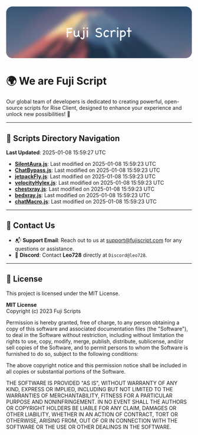 ![Banner](.github/b.webp)

# 🌍 **We are Fuji Script**

Our global team of developers is dedicated to creating powerful, open-source scripts for Rise Client, designed to enhance your experience and unlock new possibilities! 🌟

---
<!-- SCRIPTS_NAVIGATION_START -->
## 📂 **Scripts Directory Navigation**

**Last Updated**: 2025-01-08 15:59:27 UTC

- **[SilentAura.js](scripts/SilentAura.js)**: Last modified on 2025-01-08 15:59:23 UTC
- **[ChatBypass.js](scripts/ChatBypass.js)**: Last modified on 2025-01-08 15:59:23 UTC
- **[jetpackFly.js](scripts/jetpackFly.js)**: Last modified on 2025-01-08 15:59:23 UTC
- **[velocityHylex.js](scripts/velocityHylex.js)**: Last modified on 2025-01-08 15:59:23 UTC
- **[chestxray.js](scripts/chestxray.js)**: Last modified on 2025-01-08 15:59:23 UTC
- **[bedxray.js](scripts/bedxray.js)**: Last modified on 2025-01-08 15:59:23 UTC
- **[chatMacro.js](scripts/chatMacro.js)**: Last modified on 2025-01-08 15:59:23 UTC

<!-- SCRIPTS_NAVIGATION_END -->

---

## 💬 **Contact Us**  
- 📬 **Support Email**: Reach out to us at [support@fujiscript.com](mailto:support@fujiscript.com) for any questions or assistance.  
- 💬 **Discord**: Contact **Leo728** directly at `Discord@leo728`.

---

## 📜 **License**

This project is licensed under the MIT License.  

**MIT License**  
Copyright (c) 2023 Fuji Scripts  

Permission is hereby granted, free of charge, to any person obtaining a copy of this software and associated documentation files (the "Software"), to deal in the Software without restriction, including without limitation the rights to use, copy, modify, merge, publish, distribute, sublicense, and/or sell copies of the Software, and to permit persons to whom the Software is furnished to do so, subject to the following conditions:  

The above copyright notice and this permission notice shall be included in all copies or substantial portions of the Software.  

THE SOFTWARE IS PROVIDED "AS IS", WITHOUT WARRANTY OF ANY KIND, EXPRESS OR IMPLIED, INCLUDING BUT NOT LIMITED TO THE WARRANTIES OF MERCHANTABILITY, FITNESS FOR A PARTICULAR PURPOSE AND NONINFRINGEMENT. IN NO EVENT SHALL THE AUTHORS OR COPYRIGHT HOLDERS BE LIABLE FOR ANY CLAIM, DAMAGES OR OTHER LIABILITY, WHETHER IN AN ACTION OF CONTRACT, TORT OR OTHERWISE, ARISING FROM, OUT OF OR IN CONNECTION WITH THE SOFTWARE OR THE USE OR OTHER DEALINGS IN THE SOFTWARE.  
